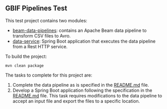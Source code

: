 ## GBIF Pipelines Test

This test project contains two modules:
 - [beam-data-pipelines](beam-data-pipeline/README.md): contains an Apache Beam data pipeline to transform CSV files to Avro.
 - [data-service](data-service/README.md): Spring Boot application that executes the data pipeline from a Rest HTTP service.

To build the project:
```
mvn clean package
```

The tasks to complete for this project are:
 1. Complete the data pipeline as is specified in the [README.md](beam-data-pipeline/README.md) file.
 2. Develop a Spring Boot application following the specification in the [README.md](data-service/README.md) file.
    This task requires modifications to the data pipeline to accept an input file and export the files to a specific location.


